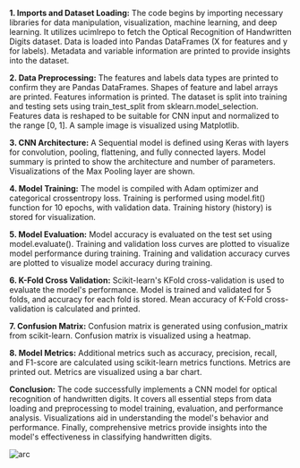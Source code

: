 **1. Imports and Dataset Loading:**
The code begins by importing necessary libraries for data manipulation, visualization, machine learning, and deep learning.
It utilizes ucimlrepo to fetch the Optical Recognition of Handwritten Digits dataset.
Data is loaded into Pandas DataFrames (X for features and y for labels).
Metadata and variable information are printed to provide insights into the dataset.

**2. Data Preprocessing:**
The features and labels data types are printed to confirm they are Pandas DataFrames.
Shapes of feature and label arrays are printed.
Features information is printed.
The dataset is split into training and testing sets using train_test_split from sklearn.model_selection.
Features data is reshaped to be suitable for CNN input and normalized to the range [0, 1].
A sample image is visualized using Matplotlib.

**3. CNN Architecture:**
A Sequential model is defined using Keras with layers for convolution, pooling, flattening, and fully connected layers.
Model summary is printed to show the architecture and number of parameters.
Visualizations of the Max Pooling layer are shown.

**4. Model Training:**
The model is compiled with Adam optimizer and categorical crossentropy loss.
Training is performed using model.fit() function for 10 epochs, with validation data.
Training history (history) is stored for visualization.

**5. Model Evaluation:**
Model accuracy is evaluated on the test set using model.evaluate().
Training and validation loss curves are plotted to visualize model performance during training.
Training and validation accuracy curves are plotted to visualize model accuracy during training.

**6. K-Fold Cross Validation:**
Scikit-learn's KFold cross-validation is used to evaluate the model's performance.
Model is trained and validated for 5 folds, and accuracy for each fold is stored.
Mean accuracy of K-Fold cross-validation is calculated and printed.

**7. Confusion Matrix:**
Confusion matrix is generated using confusion_matrix from scikit-learn.
Confusion matrix is visualized using a heatmap.

**8. Model Metrics:**
Additional metrics such as accuracy, precision, recall, and F1-score are calculated using scikit-learn metrics functions.
Metrics are printed out.
Metrics are visualized using a bar chart.

**Conclusion:**
The code successfully implements a CNN model for optical recognition of handwritten digits. It covers all essential steps from data loading and preprocessing to model training, evaluation, and performance analysis. Visualizations aid in understanding the model's behavior and performance. Finally, comprehensive metrics provide insights into the model's effectiveness in classifying handwritten digits.

![arc](https://github.com/Narendrakumar14-R/CNN-Project/assets/147754023/3d58cfb5-48d9-4377-830f-63336b780725)
